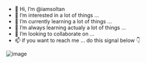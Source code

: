 - 👋 Hi, I’m @iamsoltan
- 👀 I’m interested in a lot of things ...
- 🌱 I’m currently learning a lot of things ...
- 🌱 I’m always learning actualy a lot of things ...
- 💞️ I’m looking to collaborate on ...
- 📫 if you want to reach me ... do this signal below 👇

![image](https://user-images.githubusercontent.com/61824434/165934814-b31830c0-28f4-4ee9-af81-69726129483a.png)


<!---
iamsoltan/iamsoltan is a ✨ special ✨ repository because its `README.md` (this file) appears on your GitHub profile.
You can click the Preview link to take a look at your changes.
--->
